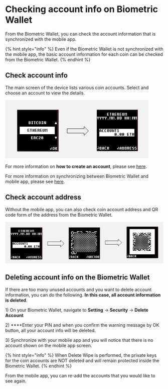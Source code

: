 # Checking account info on Biometric Wallet

From the Biometric Wallet, you can check the account information that is synchronized with the mobile app.

{% hint style="info" %}
Even if the Biometric Wallet is not synchronized with the mobile app, the basic account information for each coin can be checked from the Biometric Wallet.
{% endhint %}

## Check account info

The main screen of the device lists various coin accounts. Select and choose an account to view the details.

![](../.gitbook/assets/image%20%2828%29.png)

For more information on **how to create an account**, please see [here](../mobile-app/create-account/).

For more information on synchronizing between Biometric Wallet and mobile app, please see [here](synch-with-app.md).

## Check account address

Without the mobile app, you can also check coin account address and QR code form of the address from the Biometric Wallet.

![](../.gitbook/assets/image%20%28162%29.png)

## Deleting account info on the Biometric Wallet

If there are too many unused accounts and you want to delete account information, you can do the following. **In this case, all account information is deleted**.  
  
1\) On your Biometric Wallet, navigate to **Setting** -&gt; **Security** -&gt; **Delete Account**

2\) ****Enter your PIN and when you confirm the warning message by OK button, all your account info will be deleted.  
  
3\) Synchronize with your mobile app and you will notice that there is no account shown on the mobile app screen.

{% hint style="info" %}
When Delete Wipe is performed, the private keys for the coin accounts are NOT deleted and will remain protected inside the Biometric Wallet. 
{% endhint %}

From the mobile app, you can re-add the accounts that you would like to see again.

